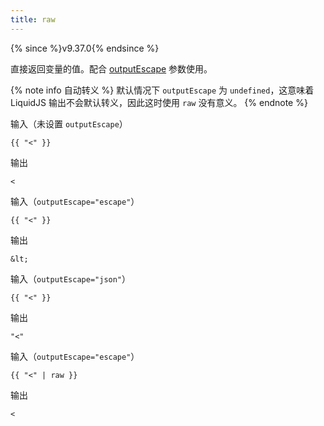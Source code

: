 ```yaml
---
title: raw
---
```


{% since %}v9.37.0{% endsince %}

直接返回变量的值。配合 [outputEscape](/api/interfaces/liquid_options_.liquidoptions.html#Optional-outputEscape) 参数使用。

{% note info 自动转义 %}
默认情况下 `outputEscape` 为 `undefined`，这意味着 LiquidJS 输出不会默认转义，因此这时使用 `raw` 没有意义。
{% endnote %}

输入（未设置 `outputEscape`）
```liquid
{{ "<" }}
```

输出
```text
<
```

输入（`outputEscape="escape"`）
```liquid
{{ "<" }}
```

输出
```text
&lt;
```

输入（`outputEscape="json"`）
```liquid
{{ "<" }}
```

输出
```text
"<"
```

输入（`outputEscape="escape"`）
```liquid
{{ "<" | raw }}
```

输出
```text
<
```

